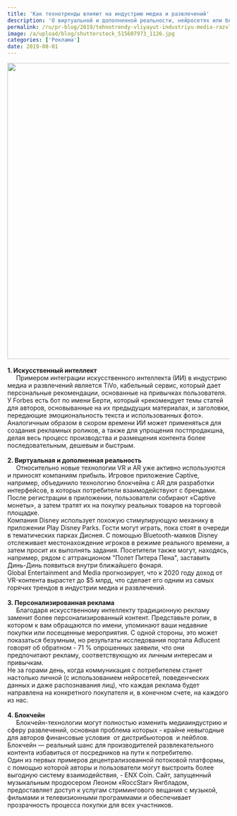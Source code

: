 ```yaml
---
title: 'Как технотренды влияют на индустрию медиа и развлечений'
description: 'О виртуальной и дополненной реальности, нейросетях или блокчейне слышали все, но как именно их используют компании, чтобы привлечь потребителей?'
permalink: /ru/pr-blog/2019/tehnotrendy-vliyayut-industriyu-media-razvlecheniy
image: /a/upload/blog/shutterstock_515607973_1126.jpg
categories: ['Реклама']
date: 2019-08-01
---
```

<img src="{{ site.assets }}/upload/blog/shutterstock_515607973_1126.jpg" width="1008" height="672" alt="">
<div>&nbsp;</div>
<div><strong>1. Искусственный интеллект</strong></div>
<div>&nbsp; &nbsp;&nbsp; Примером интеграции искусственного интеллекта (ИИ) в индустрию медиа и развлечений является TiVo, кабельный сервис, который дает персональные рекомендации, основанные на привычках пользователя.</div>
<div>У Forbes есть бот по имени Берти, который &laquo;рекомендует темы статей для авторов, основыванные на их предыдущих материалах, и заголовки, передающие эмоциональность текста и использованных фото&raquo;.</div>
<div>Аналогичным образом в скором времени ИИ может применяться для создания рекламных роликов, а также для упрощения постпродакшна, делая весь процесс производства и размещения контента более последовательным, дешевым и быстрым.</div>
<div>&nbsp;</div>
<div><strong>2. Виртуальная и дополненная реальность</strong></div>
<div>&nbsp; &nbsp;&nbsp; Относительно новые технологии VR и AR уже активно используются и приносят компаниям прибыль. Игровое приложение Captive, например, объединило технологию блокчейна с AR для разработки интерфейсов, в которых потребители взаимодействуют с брендами. После регистрации в приложении, пользователи собирают &laquo;Captive монеты&raquo;, а затем тратят их на покупку реальных товаров на торговой площадке.</div>
<div>Компания Disney использует похожую стимулирующую механику в приложении Play Disney Parks. Гости могут играть, пока стоят в очереди в тематических парках Диснея. С помощью Bluetooth-маяков Disney отслеживает местонахождение игроков в режиме реального времени, а затем просит их выполнять задания. Посетители также могут, находясь, например, рядом с аттракционом &quot;Полет Питера Пена&quot;, заставить Динь-Динь появиться внутри ближайшего фонаря.</div>
<div>Global Entertainment and Media прогнозирует, что к 2020 году доход от VR-контента вырастет до $5 млрд, что сделает его одним из самых горячих трендов в индустрии медиа и развлечений.</div>
<div>&nbsp;</div>
<div><strong>3. Персонализированная реклама</strong></div>
<div>&nbsp; &nbsp;&nbsp; Благодаря искусственному интеллекту традиционную рекламу заменит более персонализированный контент. Представьте ролик, в котором к вам обращаются по имени, упоминают ваши недавние покупки или посещенные мероприятия. С одной стороны, это может показаться безумным, но результаты исследования портала Adlucent говорят об обратном - 71 % опрошенных заявили, что они предпочитают рекламу, соответствующую их личным интересам и привычкам.</div>
<div>Не за горами день, когда коммуникация с потребителем станет настолько личной (с использованием нейросетей, поведенческих данных и даже распознавания лиц), что каждая реклама будет направлена на конкретного покупателя и, в конечном счете, на каждого из нас.</div>
<div>&nbsp;</div>
<div><strong>4. Блокчейн</strong></div>
<div>&nbsp; &nbsp;&nbsp; Блокчейн-технологии могут полностью изменить медиаиндустрию и сферу развлечений, основная проблема которых - крайне невыгодные для авторов финансовые условия&nbsp; от дистрибьюторов&nbsp; и лейблов. Блокчейн &mdash; реальный шанс для производителей развлекательного контента избавиться от посредников на пути к потребителю.</div>
<div>Один из первых примеров децентрализованной потоковой платформы, с помощью которой авторы и пользователи могут выстроить более выгодную систему взаимодействия, - ENX Coin. Сайт, запущенный музыкальным продюсером Леоном &laquo;RoccStar&raquo; Янгбладом, предоставляет доступ к услугам стримингового вещания с музыкой, фильмами и телевизионными программами и обеспечивает прозрачность процесса покупки для всех участников.</div>
